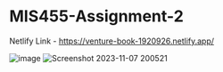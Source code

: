 # MIS455-Assignment-2
Netlify Link - https://venture-book-1920926.netlify.app/

![image](https://github.com/tnshaila/MIS455-Assignment-2/assets/68160814/69f57314-7cbf-4ba6-bc62-81161393a5cd)
![Screenshot 2023-11-07 200521](https://github.com/tnshaila/MIS455-Assignment-2/assets/68160814/8d1f3541-d3cb-4fea-a17f-cacb8de3d6a6)
